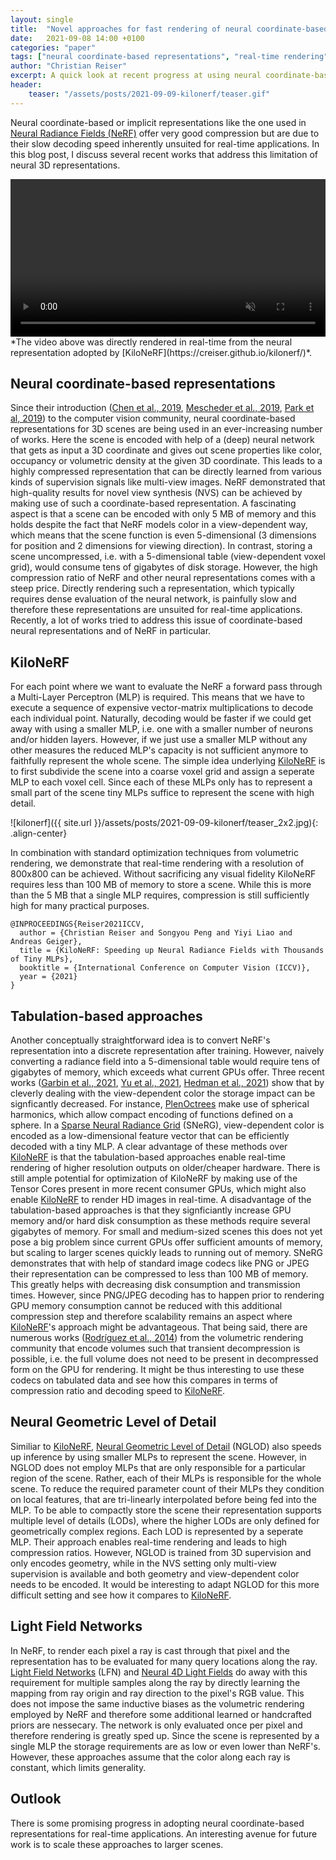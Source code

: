 ```yaml
---
layout: single
title:  "Novel approaches for fast rendering of neural coordinate-based representations"
date:   2021-09-08 14:00 +0100
categories: "paper"
tags: ["neural coordinate-based representations", "real-time rendering", "novel view synthesis", "NeRF", "neural radiance fields", "KiloNeRF", "PlenOctrees", "Light Field Networks"]
author: "Christian Reiser"
excerpt: A quick look at recent progress at using neural coordinate-based representations for real-time applications.
header:
    teaser: "/assets/posts/2021-09-09-kilonerf/teaser.gif"
---
```


Neural coordinate-based or implicit representations like the one used in [Neural Radiance Fields (NeRF)](https://www.matthewtancik.com/nerf) offer very good compression but are due to their slow decoding speed inherently unsuited for real-time applications. In this blog post, I discuss several recent works that address this limitation of neural 3D representations.

<div>
<video controls loop muted autoplay style="width: 100%">
  <source src="{{ site.url }}/assets/posts/2021-09-09-kilonerf/chair.mp4" type="video/mp4">
</video>
</div>
*The video above was directly rendered in real-time from the neural representation adopted by [KiloNeRF](https://creiser.github.io/kilonerf/)*.

## Neural coordinate-based representations
Since their introduction ([Chen et al., 2019](https://arxiv.org/pdf/1812.02822.pdf), [Mescheder et al., 2019](https://autonomousvision.github.io/occupancy-networks/), [Park et al, 2019](https://openaccess.thecvf.com/content_CVPR_2019/papers/Park_DeepSDF_Learning_Continuous_Signed_Distance_Functions_for_Shape_Representation_CVPR_2019_paper.pdf)) to the computer vision community, neural coordinate-based representations for 3D scenes are being used in an ever-increasing number of works. Here the scene is encoded with help of a (deep) neural network that gets as input a 3D coordinate and gives out scene properties like color, occupancy or volumetric density at the given 3D coordinate. This leads to a highly compressed representation that can be directly learned from various kinds of supervision signals like multi-view images. NeRF demonstrated that high-quality results for novel view synthesis (NVS) can be achieved by making use of such a coordinate-based representation. A fascinating aspect is that a scene can be encoded with only 5 MB of memory and this holds despite the fact that NeRF models color in a view-dependent way, which means that the scene function is even 5-dimensional (3 dimensions for position and 2 dimensions for viewing direction). In contrast, storing a scene uncompressed, i.e. with a 5-dimensional table (view-dependent voxel grid), would consume tens of gigabytes of disk storage. However, the high compression ratio of NeRF and other neural representations comes with a steep price. Directly rendering such a representation, which typically requires dense evaluation of the neural network, is painfully slow and therefore these representations are unsuited for real-time applications. Recently, a lot of works tried to address this issue of coordinate-based neural representations and of NeRF in particular.

## KiloNeRF
For each point where we want to evaluate the NeRF a forward pass through a Multi-Layer Perceptron (MLP) is required. This means that we have to execute a sequence of expensive vector-matrix multiplications to decode each individual point. Naturally, decoding would be faster if we could get away with using a smaller MLP, i.e. one with a smaller number of neurons and/or hidden layers. However, if we just use a smaller MLP without any other measures the reduced MLP's capacity is not sufficient anymore to faithfully represent the whole scene. The simple idea underlying [KiloNeRF](https://creiser.github.io/kilonerf/) is to first subdivide the scene into a coarse voxel grid and assign a seperate MLP to each voxel cell. Since each of these MLPs only has to represent a small part of the scene tiny MLPs suffice to represent the scene with high detail.

![kilonerf]({{ site.url }}/assets/posts/2021-09-09-kilonerf/teaser_2x2.jpg){: .align-center}

In combination with standard optimization techniques from volumetric rendering, we demonstrate that real-time rendering with a resolution of 800x800 can be achieved. Without sacrificing any visual fidelity KiloNeRF requires less than 100 MB of memory to store a scene. While this is more than the 5 MB that a single MLP requires, compression is still sufficiently high for many practical purposes.

    @INPROCEEDINGS{Reiser2021ICCV,
      author = {Christian Reiser and Songyou Peng and Yiyi Liao and Andreas Geiger},
      title = {KiloNeRF: Speeding up Neural Radiance Fields with Thousands of Tiny MLPs},
      booktitle = {International Conference on Computer Vision (ICCV)},
      year = {2021}
    }

## Tabulation-based approaches
Another conceptually straightforward idea is to convert NeRF's representation into a discrete representation after training. However, naively converting a radiance field into a 5-dimensional table would require tens of gigabytes of memory, which exceeds what current GPUs offer. Three recent works ([Garbin et al., 2021](https://arxiv.org/pdf/2103.10380.pdf), [Yu et al., 2021](https://alexyu.net/plenoctrees/), [Hedman et al., 2021](https://phog.github.io/snerg/))  show that by cleverly dealing with the view-dependent color the storage impact can be signficantly decreased. For instance, [PlenOctrees](https://alexyu.net/plenoctrees/) make use of spherical harmonics, which allow compact encoding of functions defined on a sphere. In a [Sparse Neural Radiance Grid](https://phog.github.io/snerg/) (SNeRG), view-dependent color is encoded as a low-dimensional feature vector that can be efficiently decoded with a tiny MLP. A clear advantage of these methods over [KiloNeRF](https://creiser.github.io/kilonerf/) is that the tabulation-based approaches enable real-time rendering of higher resolution outputs on older/cheaper hardware. There is still ample potential for optimization of KiloNeRF by making use of the Tensor Cores present in more recent consumer GPUs, which might also enable [KiloNeRF](https://creiser.github.io/kilonerf/) to render HD images in real-time. A disadvantage of the tabulation-based approaches is that they signficiantly increase GPU memory and/or hard disk consumption as these methods require several gigabytes of memory. For small and medium-sized scenes this does not yet pose a big problem since current GPUs offer sufficient amounts of memory, but scaling to larger scenes quickly leads to running out of memory. SNeRG demonstrates that with help of standard image codecs like PNG or JPEG their representation can be compressed to less than 100 MB of memory. This greatly helps with decreasing disk consumption and transmission times. However, since PNG/JPEG decoding has to happen prior to rendering GPU memory consumption cannot be reduced with this additional compression step and therefore scalability remains an aspect where [KiloNeRF](https://creiser.github.io/kilonerf/)'s approach might be advantageous. That being said, there are numerous works ([Rodríguez et al., 2014](https://www.ifi.uzh.ch/dam/jcr:00000000-1fe0-1a53-ffff-ffff94c9f943/CompressedDVR.pdf))  from the volumetric rendering community that encode volumes such that transient decompression is possible, i.e. the full volume does not need to be present in decompressed form on the GPU for rendering. It might be thus interesting to use these codecs on tabulated data and see how this compares in terms of compression ratio and decoding speed to [KiloNeRF](https://creiser.github.io/kilonerf/).

## Neural Geometric Level of Detail
Similiar to [KiloNeRF](https://creiser.github.io/kilonerf/), [Neural Geometric Level of Detail](https://nv-tlabs.github.io/nglod/) (NGLOD) also speeds up inference by using smaller MLPs to represent the scene. However, in NGLOD does not employ MLPs that are only responsible for a particular region of the scene. Rather, each of their MLPs is responsible for the whole scene. To reduce the required parameter count of their MLPs they condition on local features, that are tri-linearly interpolated before being fed into the MLP. To be able to compactly store the scene their representation supports multiple level of details (LODs), where the higher LODs are only defined for geometrically complex regions. Each LOD is represented by a seperate MLP. Their approach enables real-time rendering and leads to high compression ratios. However, NGLOD is trained from 3D supervision and only encodes geometry, while in the NVS setting only multi-view supervision is available and both geometry and view-dependent color needs to be encoded. It would be interesting to adapt NGLOD for this more difficult setting and see how it compares to [KiloNeRF](https://creiser.github.io/kilonerf/).

## Light Field Networks
In NeRF, to render each pixel a ray is cast through that pixel and the representation has to be evaluated for many query locations along the ray. [Light Field Networks](https://vsitzmann.github.io/lfns/) (LFN) and [Neural 4D Light Fields](https://arxiv.org/abs/2105.07112) do away with this requirement for multiple samples along the ray by directly learning the mapping from ray origin and ray direction to the pixel's RGB value. This does not impose the same inductive biases as the volumetric rendering employed by NeRF and therefore some additional learned or handcrafted priors are nessecary. The network is only evaluated once per pixel and therefore rendering is greatly sped up. Since the scene is represented by a single MLP the storage requirements are as low or even lower than NeRF's. However, these approaches assume that the color along each ray is constant, which limits generality.

## Outlook
There is some promising progress in adopting neural coordinate-based representations for real-time applications. An interesting avenue for future work is to scale these approaches to larger scenes.